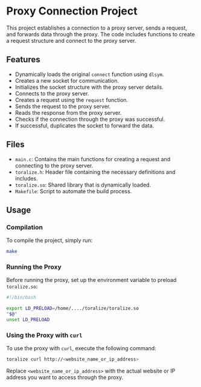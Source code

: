 # Proxy Connection Project

This project establishes a connection to a proxy server, sends a request, and forwards data through the proxy. The code includes functions to create a request structure and connect to the proxy server.

## Features

- Dynamically loads the original `connect` function using `dlsym`.
- Creates a new socket for communication.
- Initializes the socket structure with the proxy server details.
- Connects to the proxy server.
- Creates a request using the `request` function.
- Sends the request to the proxy server.
- Reads the response from the proxy server.
- Checks if the connection through the proxy was successful.
- If successful, duplicates the socket to forward the data.

## Files

- `main.c`: Contains the main functions for creating a request and connecting to the proxy server.
- `toralize.h`: Header file containing the necessary definitions and includes.
- `toralize.so`: Shared library that is dynamically loaded.
- `Makefile`: Script to automate the build process.

## Usage

### Compilation

To compile the project, simply run:

```sh
make
```

### Running the Proxy

Before running the proxy, set up the environment variable to preload `toralize.so`:

```sh
#!/bin/bash

export LD_PRELOAD=/home/..../toralize/toralize.so
"$@"
unset LD_PRELOAD
```

### Using the Proxy with `curl`

To use the proxy with `curl`, execute the following command:

```sh
toralize curl http://<website_name_or_ip_address>
```

Replace `<website_name_or_ip_address>` with the actual website or IP address you want to access through the proxy.
